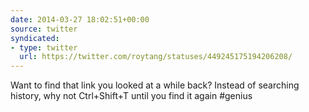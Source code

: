 ```yaml
---
date: 2014-03-27 18:02:51+00:00
source: twitter
syndicated:
- type: twitter
  url: https://twitter.com/roytang/statuses/449245175194206208/
---
```


Want to find that link you looked at a while back? Instead of searching history, why not Ctrl+Shift+T until you find it again #genius